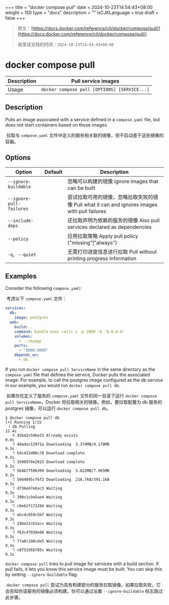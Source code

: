 +++
title = "docker compose pull"
date = 2024-10-23T14:54:43+08:00
weight = 150
type = "docs"
description = ""
isCJKLanguage = true
draft = false
+++

> 原文：[https://docs.docker.com/reference/cli/docker/compose/pull/](https://docs.docker.com/reference/cli/docker/compose/pull/)
>
> 收录该文档的时间：`2024-10-23T14:54:43+08:00`

# docker compose pull

| Description | Pull service images                          |
| :---------- | -------------------------------------------- |
| Usage       | `docker compose pull [OPTIONS] [SERVICE...]` |

## Description

Pulls an image associated with a service defined in a `compose.yaml` file, but does not start containers based on those images

​	拉取与 `compose.yaml` 文件中定义的服务相关联的镜像，但不启动基于这些镜像的容器。

## Options

| Option                   | Default | Description                                                  |
| ------------------------ | ------- | ------------------------------------------------------------ |
| `--ignore-buildable`     |         | 忽略可以构建的镜像 Ignore images that can be built           |
| `--ignore-pull-failures` |         | 尝试拉取可用的镜像，忽略拉取失败的镜像 Pull what it can and ignores images with pull failures |
| `--include-deps`         |         | 还拉取声明为依赖的服务的镜像 Also pull services declared as dependencies |
| `--policy`               |         | 应用拉取策略 Apply pull policy ("missing"\|"always")         |
| `-q, --quiet`            |         | 无需打印进度信息进行拉取 Pull without printing progress information |

## Examples

Consider the following `compose.yaml`:

​	考虑以下 `compose.yaml` 文件：

```yaml
services:
  db:
    image: postgres
  web:
    build: .
    command: bundle exec rails s -p 3000 -b '0.0.0.0'
    volumes:
      - .:/myapp
    ports:
      - "3000:3000"
    depends_on:
      - db
```

If you run `docker compose pull ServiceName` in the same directory as the `compose.yaml` file that defines the service, Docker pulls the associated image. For example, to call the postgres image configured as the db service in our example, you would run `docker compose pull db`.

​	如果你在定义了服务的 `compose.yaml` 文件的同一目录下运行 `docker compose pull ServiceName`，Docker 将拉取相关的镜像。例如，要拉取配置为 db 服务的 postgres 镜像，可以运行 `docker compose pull db`。



```console
$ docker compose pull db
[+] Running 1/15
 ⠸ db Pulling                                                             12.4s
   ⠿ 45b42c59be33 Already exists                                           0.0s
   ⠹ 40adec129f1a Downloading  3.374MB/4.178MB                             9.3s
   ⠹ b4c431d00c78 Download complete                                        9.3s
   ⠹ 2696974e2815 Download complete                                        9.3s
   ⠹ 564b77596399 Downloading  5.622MB/7.965MB                             9.3s
   ⠹ 5044045cf6f2 Downloading  216.7kB/391.1kB                             9.3s
   ⠹ d736e67e6ac3 Waiting                                                  9.3s
   ⠹ 390c1c9a5ae4 Waiting                                                  9.3s
   ⠹ c0e62f172284 Waiting                                                  9.3s
   ⠹ ebcdc659c5bf Waiting                                                  9.3s
   ⠹ 29be22cb3acc Waiting                                                  9.3s
   ⠹ f63c47038e66 Waiting                                                  9.3s
   ⠹ 77a0c198cde5 Waiting                                                  9.3s
   ⠹ c8752d5b785c Waiting                                                  9.3s
```

`docker compose pull` tries to pull image for services with a build section. If pull fails, it lets you know this service image must be built. You can skip this by setting `--ignore-buildable` flag.

​	`docker compose pull` 尝试为具有构建部分的服务拉取镜像。如果拉取失败，它会告知你该服务的镜像必须构建。你可以通过设置 `--ignore-buildable` 标志跳过此步骤。
